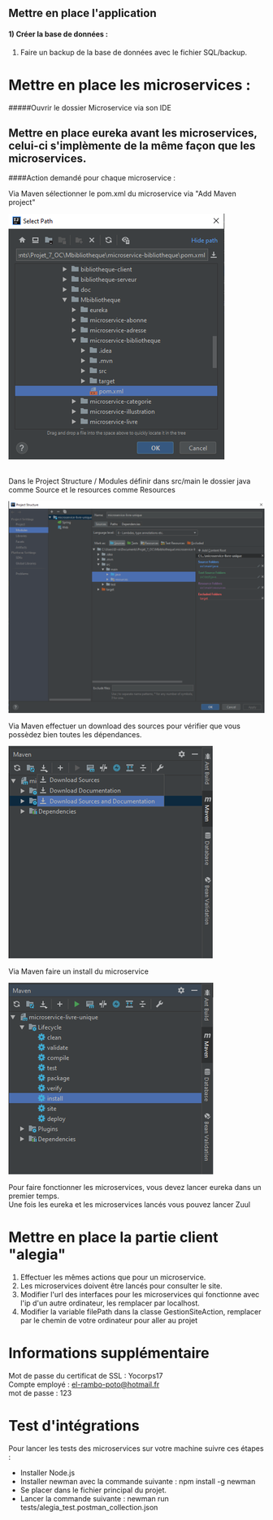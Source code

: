 ##  Mettre en place l'application
   
####  1) Créer la base de données :

   1. Faire un backup de la base de données avec le fichier SQL/backup.
    

#   Mettre en place les microservices :

  #####Ouvrir le dossier Microservice via son IDE
  
  ##  Mettre en place eureka avant les microservices, celui-ci s'implèmente de la même façon que les microservices.
    
   ####Action demandé pour chaque microservice : 
   
   Via Maven sélectionner le pom.xml du microservice via "Add Maven project" 
   
   ![automated like clockwork](doc/image/image4.png)
   
   <br/>
    Dans le Project Structure / Modules
        définir dans src/main le dossier java comme Source
        et le resources comme Resources
 
   ![automated like clockwork](doc/image/image1.png)
   
   
   Via Maven effectuer un download des sources pour vérifier que vous possèdez bien toutes les dépendances.
   
   ![automated like clockwork](doc/image/image2.png)
   
   Via Maven faire un install du microservice
   
   ![automated like clockwork](doc/image/image3.png)
   
   
   Pour faire fonctionner les microservices, vous devez lancer eureka dans un premier temps.
   <br/>
   Une fois les eureka et les microservices lancés vous pouvez lancer Zuul
   
   
   # Mettre en place la partie client "alegia"
   
   
   1. Effectuer les mêmes actions que pour un microservice.
   2. Les microservices doivent être lancés pour consulter le site.
   3. Modifier l'url des interfaces pour les microservices qui fonctionne avec l'ip d'un autre ordinateur,
   les remplacer par localhost.
   4. Modifier la variable filePath dans la classe GestionSiteAction, remplacer par le chemin de votre ordinateur pour aller au projet
   
   
   
   # Informations supplémentaire
   
   Mot de passe du certificat de SSL : Yocorps17  <br/>
   Compte employé : el-rambo-poto@hotmail.fr  <br/>
   mot de passe : 123  <br/>
   
  
  # Test d'intégrations
  Pour lancer les tests des microservices sur votre machine suivre ces étapes :
  - Installer Node.js 
  - Installer newman avec la commande suivante : npm install -g newman
  - Se placer dans le fichier principal du projet.
  - Lancer la commande suivante : newman run tests/alegia_test.postman_collection.json